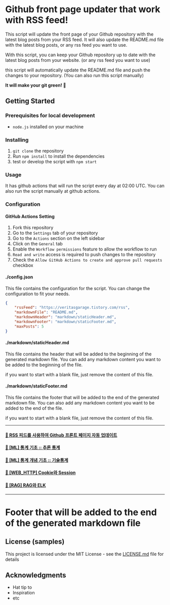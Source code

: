 # Github front page updater that work with RSS feed!

This script will update the front page of your Github repository with the latest blog posts from your RSS feed. It will also update the README.md file with the latest blog posts, or any rss feed you want to use.

With this script, you can keep your Github repository up to date with the latest blog posts from your website. (or any rss feed you want to use)

this script will automatically update the README.md file and push the changes to your repository.
(You can also run this script manually)

**It will make your git green! :green_heart:**

## Getting Started

### Prerequisites for local development

- `node.js` installed on your machine

### Installing

1. `git clone` the repository
2. Run `npm install` to install the dependencies
3. test or develop the script with `npm start`

### Usage

It has github actions that will run the script every day at 02:00 UTC. You can also run the script manually at github actions.

### Configuration

#### GitHub Actions Setting

1. Fork this repository
2. Go to the `Settings` tab of your repository
3. Go to the `Actions` section on the left sidebar
4. Click on the `General` tab
5. Enable the `Workflow permissions` feature to allow the workflow to run
6. `Read and write` access is required to push changes to the repository
7. Check the `Allow GitHub Actions to create and approve pull requests` checkbox

#### ./config.json

This file contains the configuration for the script. You can change the configuration to fit your needs.

```json
{
	"rssFeed": "https://veritasgarage.tistory.com/rss",
	"markdownFile": "README.md",
	"markdownHeader": "markdown/staticHeader.md",
	"markdownFooter": "markdown/staticFooter.md",
	"maxPosts": 5
}
```

#### ./markdown/staticHeader.md

This file contains the header that will be added to the beginning of the generated markdown file.
You can add any markdown content you want to be added to the beginning of the file.

if you want to start with a blank file, just remove the content of this file.

#### ./markdown/staticFooter.md

This file contains the footer that will be added to the end of the generated markdown file. You can also add any markdown content you want to be added to the end of the file.

if you want to start with a blank file, just remove the content of this file.

---



#### [📝 RSS 피드를 사용하여 Github 프론트 페이지 자동 업데이트](https://veritasgarage.tistory.com/283)</br>
#### [📝 [ML] 통계 기초 :: 추론 통계](https://veritasgarage.tistory.com/282)</br>
#### [📝 [ML] 통계 개념 기초 :: 기술통계](https://veritasgarage.tistory.com/281)</br>
#### [📝 [WEB_HTTP] Cookie와 Session](https://veritasgarage.tistory.com/280)</br>
#### [📝 [RAG] RAG와 ELK](https://veritasgarage.tistory.com/279)</br>

---

# Footer that will be added to the end of the generated markdown file

## License (samples)

This project is licensed under the MIT License - see the [LICENSE.md](LICENSE.md) file for details

## Acknowledgments

- Hat tip to
- Inspiration
- etc
